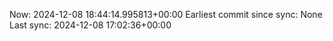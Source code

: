 Now: 2024-12-08 18:44:14.995813+00:00 Earliest commit since sync: None Last sync: 2024-12-08 17:02:36+00:00
